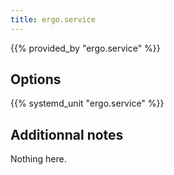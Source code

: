 ```yaml
---
title: ergo.service
---
```


{{% provided_by "ergo.service" %}}

## Options

{{% systemd_unit "ergo.service" %}}

## Additionnal notes

Nothing here.